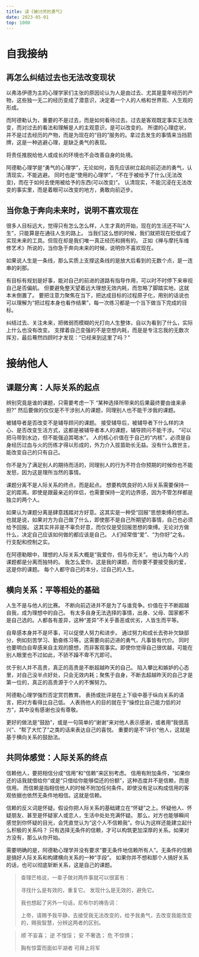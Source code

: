 ```yaml
---
title: 读《被讨厌的勇气》
date: 2023-05-01
top: 1000
---
```


# 自我接纳

## 再怎么纠结过去也无法改变现状

以弗洛伊德为主的心理学家们主张的原因论认为人是由过去、尤其是童年经历的产物，这些独一无二的经历变成了潜意识，决定着一个人的人格和世界观、人生观的形成。

而阿德勒认为，重要的不是过去，而是如何看待过去。过去是客观既定事实无法改变，而对过去的看法和理解是人的主观意识，是可以改变的。
所谓的心理症状，并不是过去经历的产物，而是为现在的“目的”服务的。拿过去发生的事情来当挡箭牌，这是一种逃避心理，是缺乏勇气的表现。

将责任推脱给他人或成长的环境也不会改善自身的处境。

阿德勒心理学是“勇气的心理学”，无论如何，首先应该树立起向前迈进的勇气，认清现实，不能逃避。
同时也是“使用的心理学”，“不在于被给予了什么(无法改变)，而在于如何去使用被给予的东西(可以改变)”。
认清现实，不能沉浸在无法改变的事实里，而是着眼可以改变的地方，勇敢向前迈步。

## 当你急于奔向未来时，说明不喜欢现在

很多人目标远大，觉得只有怎么怎么样，人生才真的开始，现在的生活还不叫“人生”，只能算是在通往人生的路上。
当我们这么想的时候，我们就把现在贬低成了实现未来的工具。但现在却是我们唯一真正经历和拥有的。
正如《禅与摩托车维修艺术》所说的，当你急于奔向未来的时候，说明你不喜欢现在。

如果说人生是一条线，那么实质上支撑这条线的是放大后看到的无数个点，是一连串的刹那。

有目标有规划是好事，能对自己的前进的道路有指导作用，可以时不时停下来审视自己是否偏航。
但要避免整天望着远大理想无效内耗，而忽略了脚踏实地，这就本末倒置了。
要把注意力聚焦在当下，把达成目标的过程原子化，用别的话说也可以理解为“把过程本身也看作结果”，每一次练习都是一个当下做当下完成的目标。

纠结过去、关注未来，把微弱而模糊的光打向人生整体，自以为看到了什么，实际上什么也没有改变。
支撑着自己变强的不是空想内耗，而是是专注忘我的无数次挥刃，最后蓦然四顾时才发现：“已经来到这里了吗？”

# 接纳他人

## 课题分离：人际关系的起点

辨别究竟是谁的课题，只需要考虑一下 “某种选择所带来的后果最终要由谁来承担?”
然后要做的仅仅是不干涉别人的课题，同理别人也不能干涉我的课题。

被辅导者是否改变不是辅导顾问的课题。
接受辅导后，被辅导者下什么样的决心、是否改变生活方式，这都是被辅导者本人的课题，辅导顾问不能干涉。
“可以把马带到水边，但不能强迫其喝水”。
人的核心价值在于自己的“内核”，必须是自身经历过血与火的历练才得以形成的，外力介入拔苗助长无益。没有什么救世主，能改变自己的只有自己。

你不是为了满足别人的期待而活的，同理别人的行为不符合你预期的时候你也不能发怒，因为这是理所当然的事情。

课题分离不是人际关系的终点，而是起点。
想要构筑良好的人际关系需要保持一定的距离。即使是跟最亲近的伴侣，也需要保持一定的边界感，因为不管怎样都是独立的两个人。

如果认为课题分离是肆意践踏对方好意。这其实是一种受“回报”思想束缚的想法。
也就是说，如果对方为自己做了什么，即使那不是自己所期望的事情，自己也必须给予回报。
这其实并非是不辜负好意，而仅仅是受回报思想的束缚。无论对方做什么，决定自己应该如何做的都应该是自己。
人们经常借“爱”、“为你好”之名，行支配和控制之实。

在阿德勒眼中，理想的人际关系大概是“我爱你，但与你无关”。
他认为每个人的课题都是分离而独特的。
我怎么爱你，这是我的课题，而你要不要接受我的爱，这是你的课题。
每个人都守自己的本分，过自己的人生。

## 横向关系：平等相处的基础

人生不是与他人的比赛。
不断向前迈进并不是为了与谁竞争。价值在于不断超越自我，成为理想中的自己。
有太多自身无法选择的事情，出身、父母、国家都不是自己选的。人都各有差异，这种“差异”不关乎善恶或优劣，人皆生而平等。

自卑感本身并不是坏事，可以促使人努力和进步。
通过努力和成长去弥补欠缺部分，例如刻苦学习、勤奋练习等。这需要向前迈进的勇气，凡事皆有代价。
同时也要明白自卑感来自主观的臆想，而非客观事实。即使你觉得自己很优越，可能在别人眼里也不过如此，不骄不躁不卑不亢即可。

优于别人并不高贵，真正的高贵是不断超越昨天的自己。
陷入攀比和嫉妒的心态里，对自己没半点好处，只会无效内耗；聚焦于自身，不断去超越昨天的自己才是第一位的，真正的高贵源于个人的不懈努力。

阿德勒心理学强烈否定赏罚教育。
表扬或批评是在上下级中基于纵向关系的语言，把对方看得比自己低。
人表扬他人的目的就在于“操控比自己能力低的对方”，其中没有感谢也没有尊敬。

更好的做法是“鼓励”，或是一句简单的“谢谢“来对他人表示感谢，或者用“我很高兴”、“帮了大忙了”之类的话来表达自己的喜悦。
重要的是不“评价”他人，这就是基于横向关系的鼓励法。

## 共同体感觉：人际关系的终点

信赖他人，要把相信分成“信用”和“信赖”来区别考虑。
信用有附加条件，“如果你还的话我就借给你”或是“只借给你能够偿还的份额”，这种态度并不是信赖，而是信用。
而信赖是指相信他人的时候不附加任何条件。即使没有足以构成信用的客观依据也依然无条件地相信。这就是信赖。

信赖的反义词是怀疑。假设你把人际关系的基础建立在“怀疑”之上。怀疑他人、怀疑朋友、甚至是怀疑家人或恋人，生活中处处充满怀疑。
那么，对方也能够瞬间感觉到你怀疑的目光，会凭直觉认为“这个人不信赖我”。你认为这样还能建立起什么积极的关系吗？
只有选择无条件的信赖，才可以构筑更加深厚的关系。如果对方没有，那么从你开始。

需要明确的是，阿德勒心理学并没有要求“要无条件地信赖所有人”。无条件的信赖是搞好人际关系和构建横向关系的一种“手段”。
如果你并不想和那个人搞好关系的话，也可以彻底斩断关系，这是自己的课题。

> 查理芒格说，一辈子做对两件事就可以很富有：
>
> 寻找什么是有效的，重复它。
> 发现什么是无效的，避免它。
>
> 我也想起了另外一句话，尼布尔的祷告词：
>
> 上帝，请赐予我平静，去接受我无法改变的，给予我勇气，去改变我能改变的，赐我智慧，分辨这两者的区别。

> 顺 不妄喜；
> 逆 不惶馁；
> 安 不奢逸；
> 危 不惊惧；
>
> 胸有惊雷而面如平湖者 可拜上将军